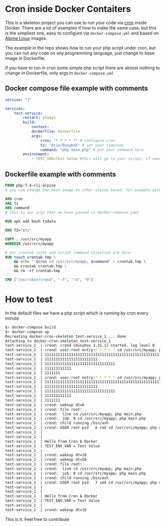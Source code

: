 # Cron inside Docker Contaiters

This is a skeleton project you can use to run your code via [cron](https://crontab.guru/) inside Docker. There are a lot of examples if how to make the same case, but this is the simpliest one, easy to configure via ```docker-compose.yml``` and based on [Alpine Linux](https://alpinelinux.org/) images.

The example in the repo shows how to run your php script under cron, but you can run any code on any programming language, just change to base image in Dockerfile.

If you have to run in cron some simple php script there are almost nothing to change in Dockerfile, only args in ```docker-compose.yml```

## Docker compose file example with comments
```yaml
version: "3"

services:
    test-service:
        restart: always
        build:
            context: .
            dockerfile: Dockerfile
            args:
                cron: "* * * * *" # configure cron
                tz: "Asia/Bangkok" # set your timezone
                command: "php main.php" # put your command here
        environment:
            - TEST_VAR=Test Value #this will go to your script, if needed
```

## Dockerfile example with comments

```dockerfile
FROM php:7.4-cli-alpine 
# you can change the base image to other alpine based. for example python:3.7-alpine if you have to run python sctript

ARG cron
ARG tz
ARG command
# this is our args that we have passed in docker-compose.yaml

RUN apk add bash tzdata

ENV TZ="$tz"

COPY . /usr/src/myapp
WORKDIR /usr/src/myapp

# our crontab rules and script command injection are here
RUN touch crontab.tmp \
    && echo " $cron cd /usr/src/myapp; $command" > crontab.tmp \ 
    && crontab crontab.tmp \
    && rm -rf crontab.tmp

CMD ["/usr/sbin/crond", "-f", "-d", "0"]
```

# How to test

In the default files we have a php script which is running by cron every minute

```bash
$> docker-compose build
$> docker-compose up
Recreating docker-cron-skeleton_test-service_1 ... done
Attaching to docker-cron-skeleton_test-service_1
test-service_1  | crond: crond (busybox 1.31.1) started, log level 0
test-service_1  | crond: user:root entry:* * * * * cd /usr/src/myapp; php main.php
test-service_1  | 111111111111111111111111111111111111111111111111111111111111
test-service_1  | 111111111111111111111111
test-service_1  | 11111111111111111111111111111111
test-service_1  | 111111111111
test-service_1  | 1111111
test-service_1  | crond: user:root entry:* * * * * cd /usr/src/myapp; php main.php
test-service_1  | 111111111111111111111111111111111111111111111111111111111111
test-service_1  | 111111111111111111111111
test-service_1  | 11111111111111111111111111111111
test-service_1  | 111111111111
test-service_1  | 1111111
test-service_1  | crond: wakeup dt=6
test-service_1  | crond: file root:
test-service_1  | crond:  line cd /usr/src/myapp; php main.php
test-service_1  | crond:  job: 0 cd /usr/src/myapp; php main.php
test-service_1  | crond: child running /bin/ash
test-service_1  | crond: USER root pid   6 cmd cd /usr/src/myapp; php main.php
test-service_1  | 
test-service_1  | 
test-service_1  | Hello from Cron & Docker
test-service_1  | TEST_ENV_VAR = Test Value
test-service_1  | 
test-service_1  | crond: wakeup dt=10
test-service_1  | crond: wakeup dt=50
test-service_1  | crond: file root:
test-service_1  | crond:  line cd /usr/src/myapp; php main.php
test-service_1  | crond:  job: 0 cd /usr/src/myapp; php main.php
test-service_1  | crond: child running /bin/ash
test-service_1  | crond: USER root pid   7 cmd cd /usr/src/myapp; php main.php
test-service_1  | 
test-service_1  | 
test-service_1  | Hello from Cron & Docker
test-service_1  | TEST_ENV_VAR = Test Value
test-service_1  | 
test-service_1  | crond: wakeup dt=10
```

This is it. Feel free to contribute
